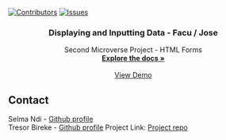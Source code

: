[![Contributors][contributors-shield]][contributors-url]
[![Issues][issues-shield]][issues-url]
<br />
<p align="center">
 <h3 align="center">Displaying and Inputting Data - Facu / Jose</h3>
 <p align="center">
   Second Microverse Project - HTML Forms
   <br />
   <a href="https://github.com/Tresor11/mint-signup/tree/features"><strong>Explore the docs »</strong></a>
   <br />
   <br />
   <a href="https://raw.githack.com/Tresor11/mint-signup/features/index.html">View Demo</a> 
 </p>
</p>
<!-- TABLE OF CONTENTS -->

## Contact
Selma Ndi - [Github profile](https://github.com/Datagirlcmr)
<br>
Tresor Bireke - [Github profile](https://github.com/Tresor11)
Project Link: [Project repo](https://github.com/Tresor11/mint-signup/tree/features)
<!-- ACKNOWLEDGEMENTS -->

<!-- MARKDOWN LINKS & IMAGES -->
<!-- https://www.markdownguide.org/basic-syntax/#reference-style-links -->
[contributors-shield]: https://img.shields.io/github/contributors/othneildrew/Best-README-Template.svg?style=flat-square
[contributors-url]: https://github.com/Tresor11/mint-signup/graphs/contributors
[issues-shield]: https://img.shields.io/github/issues/othneildrew/Best-README-Template.svg?style=flat-square
[issues-url]: https://github.com/Tresor11/mint-signup/issues
[product-screenshot]: ./images/template.PNG
